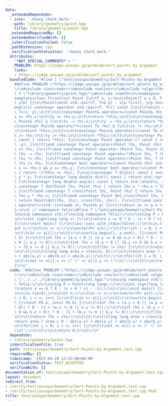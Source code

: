 ```yaml
---
data:
  _extendedDependsOn:
  - icon: ':heavy_check_mark:'
    path: library/geometry/point.hpp
    title: library/geometry/point.hpp
  _extendedRequiredBy: []
  _extendedVerifiedWith: []
  _isVerificationFailed: false
  _pathExtension: cpp
  _verificationStatusIcon: ':heavy_check_mark:'
  attributes:
    '*NOT_SPECIAL_COMMENTS*': ''
    PROBLEM: https://judge.yosupo.jp/problem/sort_points_by_argument
    links:
    - https://judge.yosupo.jp/problem/sort_points_by_argument
  bundledCode: "#line 1 \"test/yosupo/Geometry/Sort-Points-by-Argument.test.cpp\"\n\
    #define PROBLEM \"https://judge.yosupo.jp/problem/sort_points_by_argument\"\r\n\
    \r\n#include <iostream>\r\n#include <vector>\r\n#include <algorithm>\r\n#line\
    \ 3 \"library/geometry/point.hpp\"\n#include <cmath>\n\nnamespace felix {\n\n\
    template<class T>\nstruct Point {\n\tT x, y;\n\n\tPoint(T a = 0, T b = 0) : x(a),\
    \ y(b) {}\n\tPoint(const std::pair<T, T>& p) : x(p.first), y(p.second) {}\n\n\t\
    explicit constexpr operator std::pair<T, T>() const {\n\t\treturn std::pair<T,\
    \ T>(x, y);\n\t}\n\n\tconstexpr Point& operator+=(const Point& rhs) & {\n\t\t\
    x += rhs.x;\n\t\ty += rhs.y;\n\t\treturn *this;\n\t}\n\n\tconstexpr Point& operator-=(const\
    \ Point& rhs) & {\n\t\tx -= rhs.x;\n\t\ty -= rhs.y;\n\t\treturn *this;\n\t}\n\n\
    \tconstexpr Point& operator*=(const T& rhs) & {\n\t\tx *= rhs;\n\t\ty *= rhs;\n\
    \t\treturn *this;\n\t}\n\n\tconstexpr Point& operator/=(const T& rhs) & {\n\t\t\
    x /= rhs;\n\t\ty /= rhs;\n\t\treturn *this;\n\t}\n\n\tconstexpr Point operator+()\
    \ const { return *this; }\n\tconstexpr Point operator-() const { return Point(-x,\
    \ -y); }\n\tfriend constexpr Point operator+(Point lhs, Point rhs) { return lhs\
    \ += rhs; }\n\tfriend constexpr Point operator-(Point lhs, Point rhs) { return\
    \ lhs -= rhs; }\n\tfriend constexpr Point operator*(Point lhs, T rhs) { return\
    \ lhs *= rhs; }\n\tfriend constexpr Point operator/(Point lhs, T rhs) { return\
    \ lhs /= rhs; }\n\tconstexpr bool operator==(const Point& rhs) const { return\
    \ x == rhs.x && y == rhs.y; }\n\tconstexpr bool operator!=(const Point& rhs) const\
    \ { return !(*this == rhs); }\n\n\tconstexpr T dist2() const { return x * x +\
    \ y * y; }\n\tconstexpr long double dist() const { return std::sqrt(dist2());\
    \ }\n\tconstexpr long double angle() const { return std::atan2(y, x); }\n\tfriend\
    \ constexpr T dot(Point lhs, Point rhs) { return lhs.x * rhs.x + lhs.y * rhs.y;\
    \ }\n\tfriend constexpr T cross(Point lhs, Point rhs) { return lhs.x * rhs.y -\
    \ lhs.y * rhs.x; }\n\tfriend constexpr Point dot_cross(Point lhs, Point rhs) {\
    \ return Point(dot(lhs, rhs), cross(lhs, rhs)); }\n\n\tfriend constexpr std::istream&\
    \ operator>>(std::istream& in, Point& p) {\n\t\treturn in >> p.x >> p.y;\n\t}\n\
    };\n\n} // namespace felix\n#line 7 \"test/yosupo/Geometry/Sort-Points-by-Argument.test.cpp\"\
    \nusing namespace std;\r\nusing namespace felix;\r\n\r\nusing P = Point<long long>;\r\
    \n\r\nint sign(long long x) {\r\n\treturn x == 0 ? 0 : (x > 0 ? +1 : -1);\r\n\
    }\r\n\r\nint main() {\r\n\tios::sync_with_stdio(false);\r\n\tcin.tie(0);\r\n\t\
    int n;\r\n\tcin >> n;\r\n\tvector<P> a(n);\r\n\tfor(int i = 0; i < n; i++) {\r\
    \n\t\tcin >> a[i];\r\n\t}\r\n\tsort(a.begin(), a.end(), [](const P& a, const P&\
    \ b) {\r\n\t\tint lhs = (a.y < 0 || (a.y == 0 && a.x > 0)) ? 0 : (1 + (a.x !=\
    \ 0 || a.y != 0));\r\n\t\tint rhs = (b.y < 0 || (b.y == 0 && b.x > 0)) ? 0 : (1\
    \ + (b.x != 0 || b.y != 0));\r\n\t\tif(lhs != rhs) {\r\n\t\t\treturn lhs < rhs;\r\
    \n\t\t}\r\n\t\tlong long area = cross(a, b);\r\n\t\treturn area ? area > 0 : abs(a.x)\
    \ + abs(a.y) < abs(b.x) + abs(b.y);\r\n\t});\r\n\tfor(int i = 0; i < n; i++) {\r\
    \n\t\tcout << a[i].x << \" \" << a[i].y << \"\\n\";\r\n\t}\r\n\treturn 0;\r\n\
    }\r\n"
  code: "#define PROBLEM \"https://judge.yosupo.jp/problem/sort_points_by_argument\"\
    \r\n\r\n#include <iostream>\r\n#include <vector>\r\n#include <algorithm>\r\n#include\
    \ \"../../../library/geometry/point.hpp\"\r\nusing namespace std;\r\nusing namespace\
    \ felix;\r\n\r\nusing P = Point<long long>;\r\n\r\nint sign(long long x) {\r\n\
    \treturn x == 0 ? 0 : (x > 0 ? +1 : -1);\r\n}\r\n\r\nint main() {\r\n\tios::sync_with_stdio(false);\r\
    \n\tcin.tie(0);\r\n\tint n;\r\n\tcin >> n;\r\n\tvector<P> a(n);\r\n\tfor(int i\
    \ = 0; i < n; i++) {\r\n\t\tcin >> a[i];\r\n\t}\r\n\tsort(a.begin(), a.end(),\
    \ [](const P& a, const P& b) {\r\n\t\tint lhs = (a.y < 0 || (a.y == 0 && a.x >\
    \ 0)) ? 0 : (1 + (a.x != 0 || a.y != 0));\r\n\t\tint rhs = (b.y < 0 || (b.y ==\
    \ 0 && b.x > 0)) ? 0 : (1 + (b.x != 0 || b.y != 0));\r\n\t\tif(lhs != rhs) {\r\
    \n\t\t\treturn lhs < rhs;\r\n\t\t}\r\n\t\tlong long area = cross(a, b);\r\n\t\t\
    return area ? area > 0 : abs(a.x) + abs(a.y) < abs(b.x) + abs(b.y);\r\n\t});\r\
    \n\tfor(int i = 0; i < n; i++) {\r\n\t\tcout << a[i].x << \" \" << a[i].y << \"\
    \\n\";\r\n\t}\r\n\treturn 0;\r\n}\r\n"
  dependsOn:
  - library/geometry/point.hpp
  isVerificationFile: true
  path: test/yosupo/Geometry/Sort-Points-by-Argument.test.cpp
  requiredBy: []
  timestamp: '2023-04-20 12:43:08+08:00'
  verificationStatus: TEST_ACCEPTED
  verifiedWith: []
documentation_of: test/yosupo/Geometry/Sort-Points-by-Argument.test.cpp
layout: document
redirect_from:
- /verify/test/yosupo/Geometry/Sort-Points-by-Argument.test.cpp
- /verify/test/yosupo/Geometry/Sort-Points-by-Argument.test.cpp.html
title: test/yosupo/Geometry/Sort-Points-by-Argument.test.cpp
---
```

